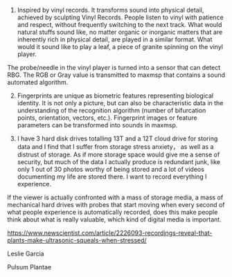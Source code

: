 1. Inspired by vinyl records. It transforms sound into physical detail, achieved by sculpting Vinyl Records. People listen to vinyl with patience and respect, without frequently switching to the next track. What would natural stuffs sound like, no matter organic or inorganic matters that are inherently rich in physical detail, are played in a similar format. What would it sound like to play a leaf, a piece of granite spinning on the vinyl player.

  

  The probe/needle in the vinyl player is turned into a sensor that can detect RBG. The RGB or Gray value is transmitted to maxmsp  that contains a sound automated algorithm.

  

2. Fingerprints are unique as biometric features representing biological identity. It is not only a picture, but can also be characteristic data in the understanding of the recognition algorithm (number of bifurcation points, orientation, vectors, etc.). Fingerprint images or feature parameters can be transformed into sounds in maxmsp.

   

3. I have 3 hard disk drives totalling 13T and a 12T cloud drive for storing data and I find that I suffer from storage stress anxiety，  as well as a distrust of storage. As if more storage space would give me a sense of security, but much of the data I actually produce is redundant junk, like only 1 out of 30 photos worthy of being stored and a lot of videos documenting my life are stored there. I want to record everything I experience.

  

  If the viewer is actually confronted with a mass of storage media, a mass of mechanical hard drives with probes that start moving when every second of what people experience is automatically recorded, does this make people think about what is really valuable, which kind of digital media is important.





https://www.newscientist.com/article/2226093-recordings-reveal-that-plants-make-ultrasonic-squeals-when-stressed/

Leslie Garcia

Pulsum Plantae